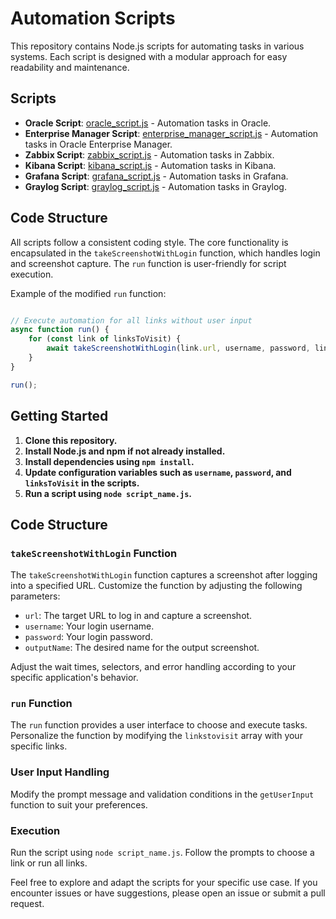 # Automation Scripts

This repository contains Node.js scripts for automating tasks in various systems. Each script is designed with a modular approach for easy readability and maintenance.

## Scripts

- **Oracle Script**: [oracle_script.js](oracle_script.js) - Automation tasks in Oracle.
- **Enterprise Manager Script**: [enterprise_manager_script.js](enterprise_manager_script.js) - Automation tasks in Oracle Enterprise Manager.
- **Zabbix Script**: [zabbix_script.js](zabbix_script.js) - Automation tasks in Zabbix.
- **Kibana Script**: [kibana_script.js](kibana_script.js) - Automation tasks in Kibana.
- **Grafana Script**: [grafana_script.js](grafana_script.js) - Automation tasks in Grafana.
- **Graylog Script**: [graylog_script.js](graylog_script.js) - Automation tasks in Graylog.

## Code Structure

All scripts follow a consistent coding style. The core functionality is encapsulated in the `takeScreenshotWithLogin` function, which handles login and screenshot capture. The `run` function is user-friendly for script execution.

Example of the modified `run` function:

```javascript

// Execute automation for all links without user input
async function run() {
    for (const link of linksToVisit) {
        await takeScreenshotWithLogin(link.url, username, password, link.name);
    }
}

run();
```

## Getting Started

1. **Clone this repository.**
2. **Install Node.js and npm if not already installed.**
3. **Install dependencies using `npm install`.**
4. **Update configuration variables such as `username`, `password`, and `linksToVisit` in the scripts.**
5. **Run a script using `node script_name.js`.**

## Code Structure

### `takeScreenshotWithLogin` Function

The `takeScreenshotWithLogin` function captures a screenshot after logging into a specified URL. Customize the function by adjusting the following parameters:

- `url`: The target URL to log in and capture a screenshot.
- `username`: Your login username.
- `password`: Your login password.
- `outputName`: The desired name for the output screenshot.

Adjust the wait times, selectors, and error handling according to your specific application's behavior.

### `run` Function

The `run` function provides a user interface to choose and execute tasks. Personalize the function by modifying the `linkstovisit` array with your specific links.

### User Input Handling

Modify the prompt message and validation conditions in the `getUserInput` function to suit your preferences.

### Execution

Run the script using `node script_name.js`. Follow the prompts to choose a link or run all links.

Feel free to explore and adapt the scripts for your specific use case. If you encounter issues or have suggestions, please open an issue or submit a pull request.
